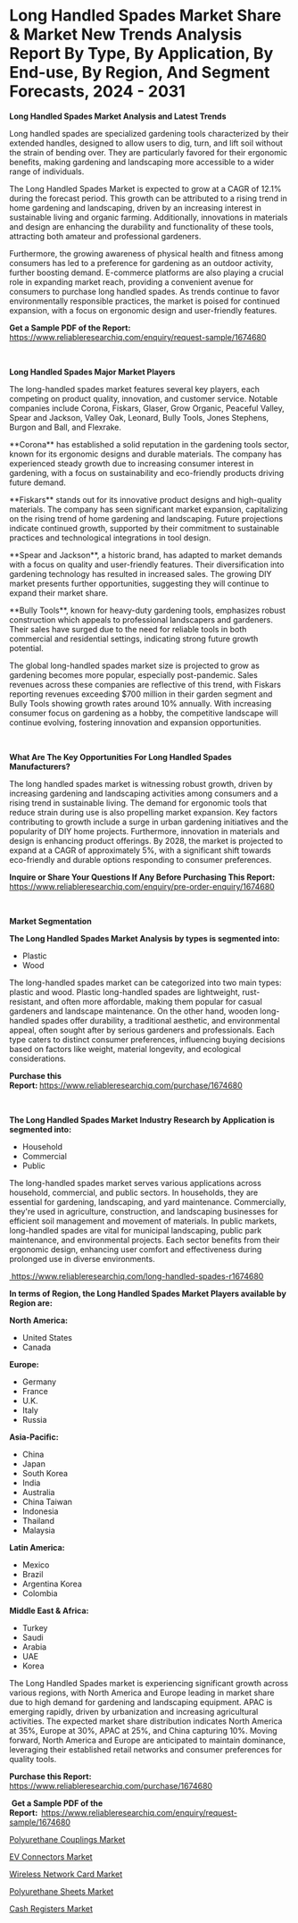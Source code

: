 <p><h1>Long Handled Spades Market Share & Market New Trends Analysis Report By Type, By Application, By End-use, By Region, And Segment Forecasts, 2024 - 2031</h1></p><p><strong>Long Handled Spades Market Analysis and Latest Trends</strong></p>
<p><p>Long handled spades are specialized gardening tools characterized by their extended handles, designed to allow users to dig, turn, and lift soil without the strain of bending over. They are particularly favored for their ergonomic benefits, making gardening and landscaping more accessible to a wider range of individuals.</p><p>The Long Handled Spades Market is expected to grow at a CAGR of 12.1% during the forecast period. This growth can be attributed to a rising trend in home gardening and landscaping, driven by an increasing interest in sustainable living and organic farming. Additionally, innovations in materials and design are enhancing the durability and functionality of these tools, attracting both amateur and professional gardeners.</p><p>Furthermore, the growing awareness of physical health and fitness among consumers has led to a preference for gardening as an outdoor activity, further boosting demand. E-commerce platforms are also playing a crucial role in expanding market reach, providing a convenient avenue for consumers to purchase long handled spades. As trends continue to favor environmentally responsible practices, the market is poised for continued expansion, with a focus on ergonomic design and user-friendly features.</p></p>
<p><strong>Get a Sample PDF of the Report:&nbsp;</strong> <a href="https://www.reliableresearchiq.com/enquiry/request-sample/1674680?utm_campaign=1123&utm_medium=2&utm_source=Github&utm_content=ia&utm_term=18112024&utm_id=long-handled-spades">https://www.reliableresearchiq.com/enquiry/request-sample/1674680</a></p>
<p>&nbsp;</p>
<p><strong>Long Handled Spades Major Market Players</strong></p>
<p><p>The long-handled spades market features several key players, each competing on product quality, innovation, and customer service. Notable companies include Corona, Fiskars, Glaser, Grow Organic, Peaceful Valley, Spear and Jackson, Valley Oak, Leonard, Bully Tools, Jones Stephens, Burgon and Ball, and Flexrake.</p><p>**Corona** has established a solid reputation in the gardening tools sector, known for its ergonomic designs and durable materials. The company has experienced steady growth due to increasing consumer interest in gardening, with a focus on sustainability and eco-friendly products driving future demand.</p><p>**Fiskars** stands out for its innovative product designs and high-quality materials. The company has seen significant market expansion, capitalizing on the rising trend of home gardening and landscaping. Future projections indicate continued growth, supported by their commitment to sustainable practices and technological integrations in tool design.</p><p>**Spear and Jackson**, a historic brand, has adapted to market demands with a focus on quality and user-friendly features. Their diversification into gardening technology has resulted in increased sales. The growing DIY market presents further opportunities, suggesting they will continue to expand their market share.</p><p>**Bully Tools**, known for heavy-duty gardening tools, emphasizes robust construction which appeals to professional landscapers and gardeners. Their sales have surged due to the need for reliable tools in both commercial and residential settings, indicating strong future growth potential.</p><p>The global long-handled spades market size is projected to grow as gardening becomes more popular, especially post-pandemic. Sales revenues across these companies are reflective of this trend, with Fiskars reporting revenues exceeding $700 million in their garden segment and Bully Tools showing growth rates around 10% annually. With increasing consumer focus on gardening as a hobby, the competitive landscape will continue evolving, fostering innovation and expansion opportunities.</p></p>
<p>&nbsp;</p>
<p><strong>What Are The Key Opportunities For Long Handled Spades Manufacturers?</strong></p>
<p><p>The long handled spades market is witnessing robust growth, driven by increasing gardening and landscaping activities among consumers and a rising trend in sustainable living. The demand for ergonomic tools that reduce strain during use is also propelling market expansion. Key factors contributing to growth include a surge in urban gardening initiatives and the popularity of DIY home projects. Furthermore, innovation in materials and design is enhancing product offerings. By 2028, the market is projected to expand at a CAGR of approximately 5%, with a significant shift towards eco-friendly and durable options responding to consumer preferences.</p></p>
<p><strong>Inquire or Share Your Questions If Any Before Purchasing This Report:</strong> <a href="https://www.reliableresearchiq.com/enquiry/pre-order-enquiry/1674680?utm_campaign=1123&utm_medium=2&utm_source=Github&utm_content=ia&utm_term=18112024&utm_id=long-handled-spades">https://www.reliableresearchiq.com/enquiry/pre-order-enquiry/1674680</a></p>
<p>&nbsp;</p>
<p><strong>Market Segmentation</strong></p>
<p><strong>The Long Handled Spades Market Analysis by types is segmented into:</strong></p>
<p><ul><li>Plastic</li><li>Wood</li></ul></p>
<p><p>The long-handled spades market can be categorized into two main types: plastic and wood. Plastic long-handled spades are lightweight, rust-resistant, and often more affordable, making them popular for casual gardeners and landscape maintenance. On the other hand, wooden long-handled spades offer durability, a traditional aesthetic, and environmental appeal, often sought after by serious gardeners and professionals. Each type caters to distinct consumer preferences, influencing buying decisions based on factors like weight, material longevity, and ecological considerations.</p></p>
<p><strong>Purchase this Report:&nbsp;</strong><a href="https://www.reliableresearchiq.com/purchase/1674680?utm_campaign=1123&utm_medium=2&utm_source=Github&utm_content=ia&utm_term=18112024&utm_id=long-handled-spades">https://www.reliableresearchiq.com/purchase/1674680</a></p>
<p>&nbsp;</p>
<p><strong>The Long Handled Spades Market Industry Research by Application is segmented into:</strong></p>
<p><ul><li>Household</li><li>Commercial</li><li>Public</li></ul></p>
<p><p>The long-handled spades market serves various applications across household, commercial, and public sectors. In households, they are essential for gardening, landscaping, and yard maintenance. Commercially, they're used in agriculture, construction, and landscaping businesses for efficient soil management and movement of materials. In public markets, long-handled spades are vital for municipal landscaping, public park maintenance, and environmental projects. Each sector benefits from their ergonomic design, enhancing user comfort and effectiveness during prolonged use in diverse environments.</p></p>
<p><a href="https://www.reliableresearchiq.com/long-handled-spades-r1674680?utm_campaign=1123&utm_medium=2&utm_source=Github&utm_content=ia&utm_term=18112024&utm_id=long-handled-spades">&nbsp;https://www.reliableresearchiq.com/long-handled-spades-r1674680</a></p>
<p><strong>In terms of Region, the Long Handled Spades Market Players available by Region are:</strong></p>
<p>
    <p> <strong> North America: </strong>
        <ul>
            <li>United States</li>
            <li>Canada</li>
        </ul>
        </p> 
    <p> <strong> Europe: </strong>
        <ul>
            <li>Germany</li>
            <li>France</li>
            <li>U.K.</li>
            <li>Italy</li>
            <li>Russia</li>
        </ul>
        </p> 
    <p> <strong> Asia-Pacific: </strong>
        <ul>
            <li>China</li>
            <li>Japan</li>
            <li>South Korea</li>
            <li>India</li>
            <li>Australia</li>
            <li>China Taiwan</li>
            <li>Indonesia</li>
            <li>Thailand</li>
            <li>Malaysia</li>
        </ul>
        </p> 
    <p> <strong> Latin America: </strong>
        <ul>
            <li>Mexico</li>
            <li>Brazil</li>
            <li>Argentina Korea</li>
            <li>Colombia</li>
        </ul>
        </p> 
    <p> <strong> Middle East & Africa: </strong>
        <ul>
            <li>Turkey</li>
            <li>Saudi</li>
            <li>Arabia</li>
            <li>UAE</li>
            <li>Korea</li>
        </ul>
    </p>
    </p>
<p><p>The Long Handled Spades market is experiencing significant growth across various regions, with North America and Europe leading in market share due to high demand for gardening and landscaping equipment. APAC is emerging rapidly, driven by urbanization and increasing agricultural activities. The expected market share distribution indicates North America at 35%, Europe at 30%, APAC at 25%, and China capturing 10%. Moving forward, North America and Europe are anticipated to maintain dominance, leveraging their established retail networks and consumer preferences for quality tools.</p></p>
<p><strong>Purchase this Report: </strong><a href="https://www.reliableresearchiq.com/purchase/1674680?utm_campaign=1123&utm_medium=2&utm_source=Github&utm_content=ia&utm_term=18112024&utm_id=long-handled-spades">https://www.reliableresearchiq.com/purchase/1674680</a></p>
<p>&nbsp;<strong>Get a Sample PDF of the Report:&nbsp;&nbsp;</strong><a href="https://www.reliableresearchiq.com/enquiry/request-sample/1674680?utm_campaign=1123&utm_medium=2&utm_source=Github&utm_content=ia&utm_term=18112024&utm_id=long-handled-spades">https://www.reliableresearchiq.com/enquiry/request-sample/1674680</a></p>
<p><strong></strong></p>
<p><p><a href="https://issuu.com/reportprime-2/docs/polyurethane-couplings-market-size-_97c2898c00fd14?utm_campaign=1123&utm_medium=2&utm_source=Github&utm_content=ia&utm_term=18112024&utm_id=long-handled-spades">Polyurethane Couplings Market</a></p><p><a href="https://www.linkedin.com/pulse/investing-ev-connectors-market-trends-leading-products-regional-b7hpc?utm_campaign=1123&utm_medium=2&utm_source=Github&utm_content=ia&utm_term=18112024&utm_id=long-handled-spades">EV Connectors Market</a></p><p><a href="https://www.linkedin.com/pulse/wireless-network-card-market-indicators-size-regional-breakdown-rpsyc?utm_campaign=1123&utm_medium=2&utm_source=Github&utm_content=ia&utm_term=18112024&utm_id=long-handled-spades">Wireless Network Card Market</a></p><p><a href="https://issuu.com/reportprime-2/docs/polyurethane-sheets-market-size-203_ff9164b837b45e?utm_campaign=1123&utm_medium=2&utm_source=Github&utm_content=ia&utm_term=18112024&utm_id=long-handled-spades">Polyurethane Sheets Market</a></p><p><a href="https://www.linkedin.com/pulse/global-cash-registers-market-trends-analysis-future-growth-e0i6e?utm_campaign=1123&utm_medium=2&utm_source=Github&utm_content=ia&utm_term=18112024&utm_id=long-handled-spades">Cash Registers Market</a></p></p>
